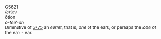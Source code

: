 <body>
  <p>G5621<br>  ὠτίον  <br> ōtion  <br><i>o-tee‘-on </i><br>Diminutive of <a href="g3775.htm">3775</a>  an <i>earlet</i>, that is, <i>one</i> of the ears, or perhaps the <i>lobe</i> of the ear: - ear.<br></p>
 </body>